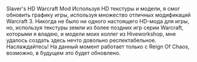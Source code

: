 Slaver's HD Warcraft Mod Используя HD текстуры и модели, я смог обновить графику игры, используя множество отличных модификаций Warcraft 3. Никогда не было ни одного настоящего HD-мода для игры, но, используя текстуры земли из более поздних игр серии Warcraft, которыми я владею, и модели моих коллег из Hiveworkshop, мне удалось создать здесь нечто довольно респектабельное. Наслаждайтесь! На данный момент работает только с Reign Of Chaos, возможно, в будущем это будет обновлено.